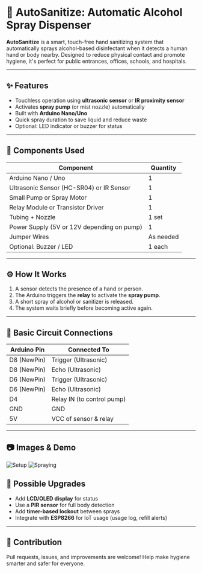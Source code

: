 # 🧴 AutoSanitize: Automatic Alcohol Spray Dispenser

**AutoSanitize** is a smart, touch-free hand sanitizing system that automatically sprays alcohol-based disinfectant when it detects a human hand or body nearby. Designed to reduce physical contact and promote hygiene, it's perfect for public entrances, offices, schools, and hospitals.

---

## ✨ Features

- Touchless operation using **ultrasonic sensor** or **IR proximity sensor**
- Activates **spray pump** (or mist nozzle) automatically
- Built with **Arduino Nano/Uno**
- Quick spray duration to save liquid and reduce waste
- Optional: LED indicator or buzzer for status

---

## 🧰 Components Used

| Component             | Quantity |
|-----------------------|----------|
| Arduino Nano / Uno    | 1        |
| Ultrasonic Sensor (HC-SR04) or IR Sensor | 1        |
| Small Pump or Spray Motor | 1        |
| Relay Module or Transistor Driver | 1        |
| Tubing + Nozzle       | 1 set    |
| Power Supply (5V or 12V depending on pump) | 1        |
| Jumper Wires          | As needed |
| Optional: Buzzer / LED| 1 each   |

---

## ⚙️ How It Works

1. A sensor detects the presence of a hand or person.
2. The Arduino triggers the **relay** to activate the **spray pump**.
3. A short spray of alcohol or sanitizer is released.
4. The system waits briefly before becoming active again.

---

## 🔌 Basic Circuit Connections

| Arduino Pin | Connected To             |
|-------------|--------------------------|
| D8 (NewPin) | Trigger (Ultrasonic)     |
| D8 (NewPin) | Echo (Ultrasonic)        |
| D6 (NewPin) | Trigger (Ultrasonic)     |
| D6 (NewPin) | Echo (Ultrasonic)        |
| D4          | Relay IN (to control pump)|
| GND         | GND                      |
| 5V          | VCC of sensor & relay    |

---

## 📷 Images & Demo

![Setup](images/setup.jpg)
![Spraying](images/spray.jpg)

## 🧠 Possible Upgrades

* Add **LCD/OLED display** for status
* Use a **PIR sensor** for full body detection
* Add **timer-based lockout** between sprays
* Integrate with **ESP8266** for IoT usage (usage log, refill alerts)

---

## 🙌 Contribution

Pull requests, issues, and improvements are welcome!
Help make hygiene smarter and safer for everyone.
